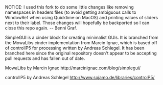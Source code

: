 NOTICE: I used this fork to do some little changes like removing namespaces in headers files (to avoid getting ambiguous calls to WindowRef when using Quicktime on MacOS) and printing values of sliders next to their label. Those changes will hopefully be backported so I can close this repo again. -- Benni Graf.

SimpleGUI is a cinder block for creating minimalist GUIs. It is branched from the MowaLibs cinder implementation from Marcin Ignac, which is based off of controlIP5 for processing written by Andreas Schlegel. It has been branched here since the original repository doesn't appear to be accepting pull requests and has fallen out of date.

MowaLibs by Marcin Ignac
http://marcinignac.com/blog/simplegui/

controlIP5 by Andreas Schlegel
http://www.sojamo.de/libraries/controlP5/
